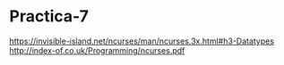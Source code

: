 # Practica-7
https://invisible-island.net/ncurses/man/ncurses.3x.html#h3-Datatypes
http://index-of.co.uk/Programming/ncurses.pdf
